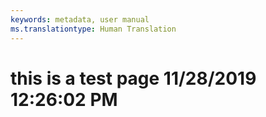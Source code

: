 ```yaml
---
keywords: metadata, user manual
ms.translationtype: Human Translation
---
```

# this is a test page 11/28/2019 12:26:02 PM